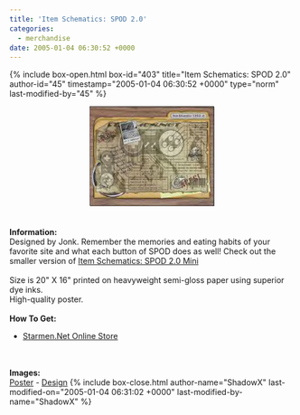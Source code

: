 ```yaml
---
title: 'Item Schematics: SPOD 2.0'
categories:
  - merchandise
date: 2005-01-04 06:30:52 +0000
---
```

{% include box-open.html box-id="403" title="Item Schematics: SPOD 2.0" author-id="45" timestamp="2005-01-04 06:30:52 +0000" type="norm" last-modified-by="45" %}
	<center>
	<img src="/merchandise/images/smn_isspod2_title.jpg" border="0" alt="Item Schematics: SPOD 2.0" />
	</center>
	<br /><br />
	<b>Information:</b>
	<br />
	Designed by Jonk. Remember the memories and eating habits of your favorite site and 
	what each button of SPOD does as well! Check out the smaller version of 
	<a href="http://www.starmen.net/merchandise/smn/isspod2m.php">Item Schematics: SPOD 2.0 Mini</a>
	<br /><br />
	Size is 20" X 16" printed on heavyweight semi-gloss paper using superior dye inks.  
	High-quality poster.
	<br /><br />
	<b>How To Get:</b>
	<br />
	<ul>
	<li><a href="http://www.cafeshops.com/starmen.8914257">Starmen.Net Online Store</a></li>
	</ul>
	<br /><br />
	<b>Images:</b>
	<br />
	<a href="/merchandise/images/smn_isspod2_poster.jpg">Poster</a> - <a href="/merchandise/images/smn_isspod2_design.jpg">Design</a>
{% include box-close.html author-name="ShadowX" last-modified-on="2005-01-04 06:31:02 +0000" last-modified-by-name="ShadowX" %}
